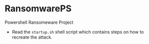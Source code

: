 # RansomwarePS
Powershell Ransomeware Project
+ Read the `startup.sh` shell script which contains steps on how to recreate the attack.
